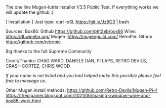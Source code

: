 The one line Mugen-lutris installer V3.5 Public Test. 
If everything works we will update the github :)

[ Installation ]
Just type: curl -sSL https://git.io/Jz9O3 | bash

Sources:
Box86: Github https://github.com/ptitSeb/box86
Wine: https://dl.winehq.org/
Mugen: https://mugenguild.com/
RetroPie: Github https://github.com/retropie

Big thanks to the full Supreme Community

Credit/Thanks:
CHAD WARD,
DANIELE DAN,
PI LAPS,
RETRO DEVILS,
CRASH CORTEZ,
CHRIS WOOD

*If your name is not listed and you had helped make this possible please feel free to message us.*

Other Mugen install methods:
https://github.com/Retro-Devils/Mugen-Pi-4
https://thepigamer.blogspot.com/2021/06/making-xwindow-wine-and-box86-work.html
